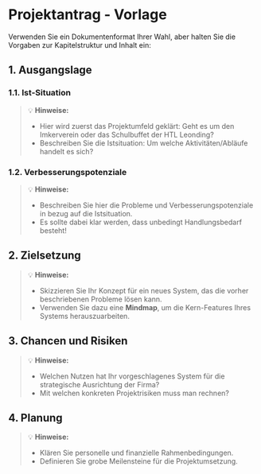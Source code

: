 # Projektantrag - Vorlage

Verwenden Sie ein Dokumentenformat Ihrer Wahl, aber halten Sie die Vorgaben zur Kapitelstruktur und Inhalt ein:

## 1. Ausgangslage

### 1.1. Ist-Situation

> :bulb: **Hinweise:**
>
> - Hier wird zuerst das Projektumfeld geklärt: Geht es um den Imkerverein oder das Schulbuffet der HTL Leonding?
> - Beschreiben Sie die Istsituation: Um welche Aktivitäten/Abläufe handelt es sich?

### 1.2. Verbesserungspotenziale

> :bulb: **Hinweise:**
>
> - Beschreiben Sie hier die Probleme und Verbesserungspotenziale in bezug auf die Istsituation.
> - Es sollte dabei klar werden, dass unbedingt Handlungsbedarf besteht!

## 2. Zielsetzung

> :bulb: **Hinweise:**
>
> - Skizzieren Sie Ihr Konzept für ein neues System, das die vorher beschriebenen Probleme lösen kann.
> - Verwenden Sie dazu eine **Mindmap**, um die Kern-Features Ihres Systems herauszuarbeiten.

## 3. Chancen und Risiken

> :bulb: **Hinweise:**
>
> - Welchen Nutzen hat Ihr vorgeschlagenes System für die strategische Ausrichtung der Firma?
> - Mit welchen konkreten Projektrisiken muss man rechnen?


## 4. Planung

> :bulb: **Hinweise:**
>
> - Klären Sie personelle und finanzielle Rahmenbedingungen.
> - Definieren Sie grobe Meilensteine für die Projektumsetzung.
